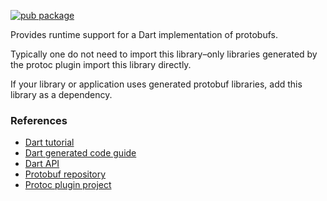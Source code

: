 [![pub package](https://img.shields.io/pub/v/protobuf.svg)](https://pub.dartlang.org/packages/protobuf)

Provides runtime support for a Dart implementation of protobufs.

Typically one do not need to import this library–only libraries
generated by the protoc plugin import this library directly.

If your library or application uses generated protobuf libraries, add this
library as a dependency.

### References

* [Dart tutorial](https://developers.google.com/protocol-buffers/docs/darttutorial)
* [Dart generated code guide](https://developers.google.com/protocol-buffers/docs/reference/dart-generated)
* [Dart API](https://pub.dartlang.org/documentation/protobuf/latest/)
* [Protobuf repository](https://github.com/google/protobuf)
* [Protoc plugin project](https://github.com/dart-lang/protobuf/tree/master/protoc_plugin)
